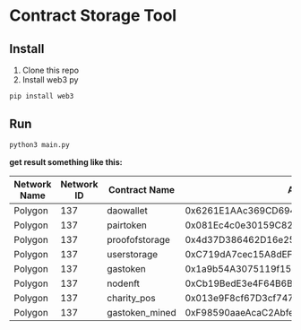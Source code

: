 # Contract Storage Tool

## Install

1. Clone this repo
2. Install web3 py

```bash
pip install web3
```

## Run

```bash
python3 main.py
```

**get result something like this:**

| Network Name | Network ID | Contract Name  | Address                            |
|--------------|------------|----------------|------------------------------------|
|  Polygon  |  137  |  daowallet  | 0x6261E1AAc369CD694093455f9e2B65b31AcEdDa1 |
|  Polygon  |  137  |  pairtoken  | 0x081Ec4c0e30159C8259BAD8F4887f83010a681DC |
|  Polygon  |  137  |  proofofstorage  | 0x4d37D386462D16e25079E5c6d24f5176E64C4118 |
|  Polygon  |  137  |  userstorage  | 0xC719dA7cec15A8dEF5488528498315F5A0b8d48d |
|  Polygon  |  137  |  gastoken  | 0x1a9b54A3075119f1546C52cA0940551A6ce5d2D0 |
|  Polygon  |  137  |  nodenft  | 0xCb19BedE3e4F64B6B0085D99127F6d0A25b7180D |
|  Polygon  |  137  |  charity_pos  | 0x013e9F8cf67D3cf74789096A393fcAD2A154084F |
|  Polygon  |  137  |  gastoken_mined  | 0xF98590aaeAcaC2Abfe29126b5BE8793714dc7553 |